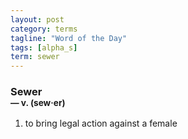 ```yaml
---
layout: post
category: terms
tagline: "Word of the Day"
tags: [alpha_s]
term: sewer
---
```


<h3>Sewer<br/> <small>&mdash; v. (sew<span>&middot;</span>er)</small></h3>
<p><ol>
<li>to bring legal action against a female</li>
</ol></p>
